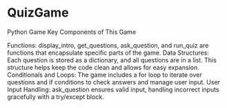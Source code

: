 # QuizGame
Python Game
Key Components of This Game

Functions: display_intro, get_questions, ask_question, and run_quiz are functions that encapsulate specific parts of the game.
Data Structures: Each question is stored as a dictionary, and all questions are in a list. This structure helps keep the code clean and allows for easy expansion.
Conditionals and Loops: The game includes a for loop to iterate over questions and if conditions to check answers and manage user input.
User Input Handling: ask_question ensures valid input, handling incorrect inputs gracefully with a try/except block.
